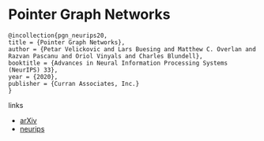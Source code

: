 # Pointer Graph Networks

```
@incollection{pgn_neurips20,
title = {Pointer Graph Networks},
author = {Petar Velickovic and Lars Buesing and Matthew C. Overlan and Razvan Pascanu and Oriol Vinyals and Charles Blundell},
booktitle = {Advances in Neural Information Processing Systems (NeurIPS) 33},
year = {2020},
publisher = {Curran Associates, Inc.}
}
```

links
- [arXiv](https://arxiv.org/abs/2006.06380)
- [neurips](https://nips.cc/Conferences/2020/ScheduleMultitrack?event=18083)
